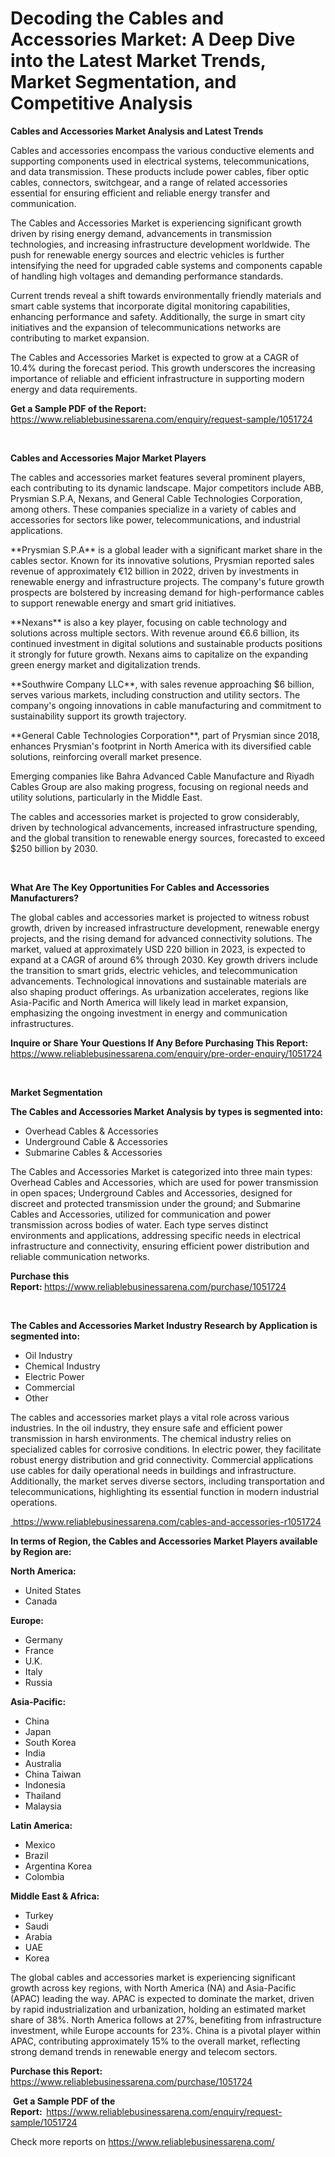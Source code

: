 <p><h1>Decoding the Cables and Accessories Market: A Deep Dive into the Latest Market Trends, Market Segmentation, and Competitive Analysis</h1></p><p><strong>Cables and Accessories Market Analysis and Latest Trends</strong></p>
<p><p>Cables and accessories encompass the various conductive elements and supporting components used in electrical systems, telecommunications, and data transmission. These products include power cables, fiber optic cables, connectors, switchgear, and a range of related accessories essential for ensuring efficient and reliable energy transfer and communication.</p><p>The Cables and Accessories Market is experiencing significant growth driven by rising energy demand, advancements in transmission technologies, and increasing infrastructure development worldwide. The push for renewable energy sources and electric vehicles is further intensifying the need for upgraded cable systems and components capable of handling high voltages and demanding performance standards. </p><p>Current trends reveal a shift towards environmentally friendly materials and smart cable systems that incorporate digital monitoring capabilities, enhancing performance and safety. Additionally, the surge in smart city initiatives and the expansion of telecommunications networks are contributing to market expansion. </p><p>The Cables and Accessories Market is expected to grow at a CAGR of 10.4% during the forecast period. This growth underscores the increasing importance of reliable and efficient infrastructure in supporting modern energy and data requirements.</p></p>
<p><strong>Get a Sample PDF of the Report:&nbsp;</strong> <a href="https://www.reliablebusinessarena.com/enquiry/request-sample/1051724?utm_campaign=3041&utm_medium=2&utm_source=Github&utm_content=ia&utm_term=07042025&utm_id=cables-and-accessories">https://www.reliablebusinessarena.com/enquiry/request-sample/1051724</a></p>
<p>&nbsp;</p>
<p><strong>Cables and Accessories Major Market Players</strong></p>
<p><p>The cables and accessories market features several prominent players, each contributing to its dynamic landscape. Major competitors include ABB, Prysmian S.P.A, Nexans, and General Cable Technologies Corporation, among others. These companies specialize in a variety of cables and accessories for sectors like power, telecommunications, and industrial applications.</p><p>**Prysmian S.P.A** is a global leader with a significant market share in the cables sector. Known for its innovative solutions, Prysmian reported sales revenue of approximately €12 billion in 2022, driven by investments in renewable energy and infrastructure projects. The company's future growth prospects are bolstered by increasing demand for high-performance cables to support renewable energy and smart grid initiatives.</p><p>**Nexans** is also a key player, focusing on cable technology and solutions across multiple sectors. With revenue around €6.6 billion, its continued investment in digital solutions and sustainable products positions it strongly for future growth. Nexans aims to capitalize on the expanding green energy market and digitalization trends.</p><p>**Southwire Company LLC**, with sales revenue approaching $6 billion, serves various markets, including construction and utility sectors. The company's ongoing innovations in cable manufacturing and commitment to sustainability support its growth trajectory.</p><p>**General Cable Technologies Corporation**, part of Prysmian since 2018, enhances Prysmian's footprint in North America with its diversified cable solutions, reinforcing overall market presence.</p><p>Emerging companies like Bahra Advanced Cable Manufacture and Riyadh Cables Group are also making progress, focusing on regional needs and utility solutions, particularly in the Middle East.</p><p>The cables and accessories market is projected to grow considerably, driven by technological advancements, increased infrastructure spending, and the global transition to renewable energy sources, forecasted to exceed $250 billion by 2030.</p></p>
<p>&nbsp;</p>
<p><strong>What Are The Key Opportunities For Cables and Accessories Manufacturers?</strong></p>
<p><p>The global cables and accessories market is projected to witness robust growth, driven by increased infrastructure development, renewable energy projects, and the rising demand for advanced connectivity solutions. The market, valued at approximately USD 220 billion in 2023, is expected to expand at a CAGR of around 6% through 2030. Key growth drivers include the transition to smart grids, electric vehicles, and telecommunication advancements. Technological innovations and sustainable materials are also shaping product offerings. As urbanization accelerates, regions like Asia-Pacific and North America will likely lead in market expansion, emphasizing the ongoing investment in energy and communication infrastructures.</p></p>
<p><strong>Inquire or Share Your Questions If Any Before Purchasing This Report:</strong> <a href="https://www.reliablebusinessarena.com/enquiry/pre-order-enquiry/1051724?utm_campaign=3041&utm_medium=2&utm_source=Github&utm_content=ia&utm_term=07042025&utm_id=cables-and-accessories">https://www.reliablebusinessarena.com/enquiry/pre-order-enquiry/1051724</a></p>
<p>&nbsp;</p>
<p><strong>Market Segmentation</strong></p>
<p><strong>The Cables and Accessories Market Analysis by types is segmented into:</strong></p>
<p><ul><li>Overhead Cables & Accessories</li><li>Underground Cable & Accessories</li><li>Submarine Cables & Accessories</li></ul></p>
<p><p>The Cables and Accessories Market is categorized into three main types: Overhead Cables and Accessories, which are used for power transmission in open spaces; Underground Cables and Accessories, designed for discreet and protected transmission under the ground; and Submarine Cables and Accessories, utilized for communication and power transmission across bodies of water. Each type serves distinct environments and applications, addressing specific needs in electrical infrastructure and connectivity, ensuring efficient power distribution and reliable communication networks.</p></p>
<p><strong>Purchase this Report:&nbsp;</strong><a href="https://www.reliablebusinessarena.com/purchase/1051724?utm_campaign=3041&utm_medium=2&utm_source=Github&utm_content=ia&utm_term=07042025&utm_id=cables-and-accessories">https://www.reliablebusinessarena.com/purchase/1051724</a></p>
<p>&nbsp;</p>
<p><strong>The Cables and Accessories Market Industry Research by Application is segmented into:</strong></p>
<p><ul><li>Oil Industry</li><li>Chemical Industry</li><li>Electric Power</li><li>Commercial</li><li>Other</li></ul></p>
<p><p>The cables and accessories market plays a vital role across various industries. In the oil industry, they ensure safe and efficient power transmission in harsh environments. The chemical industry relies on specialized cables for corrosive conditions. In electric power, they facilitate robust energy distribution and grid connectivity. Commercial applications use cables for daily operational needs in buildings and infrastructure. Additionally, the market serves diverse sectors, including transportation and telecommunications, highlighting its essential function in modern industrial operations.</p></p>
<p><a href="https://www.reliablebusinessarena.com/cables-and-accessories-r1051724?utm_campaign=3041&utm_medium=2&utm_source=Github&utm_content=ia&utm_term=07042025&utm_id=cables-and-accessories">&nbsp;https://www.reliablebusinessarena.com/cables-and-accessories-r1051724</a></p>
<p><strong>In terms of Region, the Cables and Accessories Market Players available by Region are:</strong></p>
<p>
    <p> <strong> North America: </strong>
        <ul>
            <li>United States</li>
            <li>Canada</li>
        </ul>
        </p> 
    <p> <strong> Europe: </strong>
        <ul>
            <li>Germany</li>
            <li>France</li>
            <li>U.K.</li>
            <li>Italy</li>
            <li>Russia</li>
        </ul>
        </p> 
    <p> <strong> Asia-Pacific: </strong>
        <ul>
            <li>China</li>
            <li>Japan</li>
            <li>South Korea</li>
            <li>India</li>
            <li>Australia</li>
            <li>China Taiwan</li>
            <li>Indonesia</li>
            <li>Thailand</li>
            <li>Malaysia</li>
        </ul>
        </p> 
    <p> <strong> Latin America: </strong>
        <ul>
            <li>Mexico</li>
            <li>Brazil</li>
            <li>Argentina Korea</li>
            <li>Colombia</li>
        </ul>
        </p> 
    <p> <strong> Middle East & Africa: </strong>
        <ul>
            <li>Turkey</li>
            <li>Saudi</li>
            <li>Arabia</li>
            <li>UAE</li>
            <li>Korea</li>
        </ul>
    </p>
    </p>
<p><p>The global cables and accessories market is experiencing significant growth across key regions, with North America (NA) and Asia-Pacific (APAC) leading the way. APAC is expected to dominate the market, driven by rapid industrialization and urbanization, holding an estimated market share of 38%. North America follows at 27%, benefiting from infrastructure investment, while Europe accounts for 23%. China is a pivotal player within APAC, contributing approximately 15% to the overall market, reflecting strong demand trends in renewable energy and telecom sectors.</p></p>
<p><strong>Purchase this Report: </strong><a href="https://www.reliablebusinessarena.com/purchase/1051724?utm_campaign=3041&utm_medium=2&utm_source=Github&utm_content=ia&utm_term=07042025&utm_id=cables-and-accessories">https://www.reliablebusinessarena.com/purchase/1051724</a></p>
<p>&nbsp;<strong>Get a Sample PDF of the Report:&nbsp;&nbsp;</strong><a href="https://www.reliablebusinessarena.com/enquiry/request-sample/1051724?utm_campaign=3041&utm_medium=2&utm_source=Github&utm_content=ia&utm_term=07042025&utm_id=cables-and-accessories">https://www.reliablebusinessarena.com/enquiry/request-sample/1051724</a></p>
<p><strong></strong></p>
<p>Check more reports on <a href="https://www.reliablebusinessarena.com/?utm_campaign=3041&utm_medium=2&utm_source=Github&utm_content=ia&utm_term=07042025&utm_id=cables-and-accessories">https://www.reliablebusinessarena.com/</a></p>